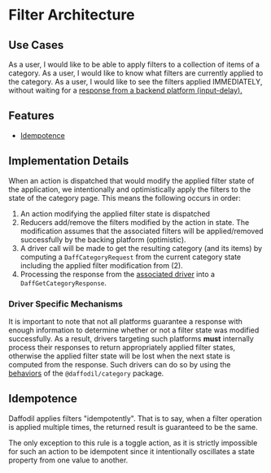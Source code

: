 # Filter Architecture

## Use Cases

As a user, I would like to be able to apply filters to a collection of items of a category.
As a user, I would like to know what filters are currently applied to the category.
As a user, I would like to see the filters applied IMMEDIATELY, without waiting for a [response from a backend platform (input-delay).](https://web.dev/fid/)

## Features
- [Idempotence](#idempotence)

## Implementation Details

When an action is dispatched that would modify the applied filter state of the application, we intentionally and optimistically apply the filters to the state of the category page. This means the following occurs in order:

1. An action modifying the applied filter state is dispatched
2. Reducers add/remove the filters modified by the action in state. The modification assumes that the associated filters will be applied/removed successfully by the backing platform (optimistic).
3. A driver call will be made to get the resulting category (and its items) by computing a `DaffCategoryRequest` from the current category state including the applied filter modification from (2).
4. Processing the response from the [associated driver](#driver-specific-mechanisms) into a `DaffGetCategoryResponse`.

### Driver Specific Mechanisms
It is important to note that not all platforms guarantee a response with enough information to determine whether or not a filter state was modified successfully. As a result, drivers targeting such platforms **must** internally process their responses to return appropriately applied filter states, otherwise the applied filter state will be lost when the next state is computed from the response. Such drivers can do so by using the [behaviors](https://github.com/graycoreio/daffodil/tree/develop/libs/core/src/filters/behaviors) of the `@daffodil/category` package.

## Idempotence

Daffodil applies filters "idempotently". That is to say, when a filter operation is applied multiple times, the returned result is guaranteed to be the same.

The only exception to this rule is a toggle action, as it is strictly impossible for such an action to be idempotent since it intentionally oscillates a state property from one value to another.
